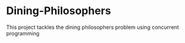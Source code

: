 # Dining-Philosophers
This project tackles the dining philosophers problem using concurrent programming
